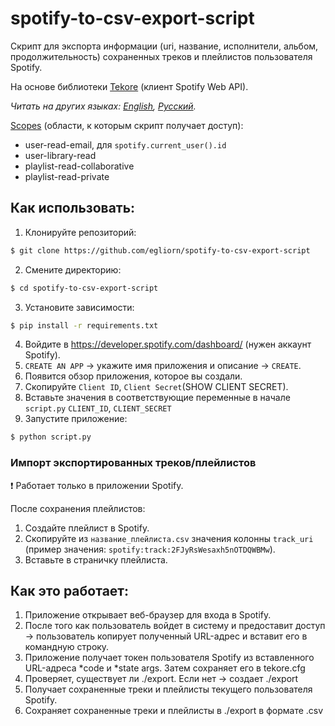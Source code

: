 # spotify-to-csv-export-script
Скрипт для экспорта информации (uri, название, исполнители, альбом, продолжительность) сохраненных треков и плейлистов пользователя Spotify.

На основе библиотеки [Tekore](https://github.com/felix-hilden/tekore) (клиент Spotify Web API).

*Читать на других языках: [English](README.md), [Русский](README.ru.md).*

[Scopes](https://developer.spotify.com/documentation/general/guides/authorization/scopes/) (области, к которым скрипт получает доступ):
- user-read-email, для ```spotify.current_user().id```
- user-library-read 
- playlist-read-collaborative 
- playlist-read-private

## Как использовать:
1. Клонируйте репозиторий:
~~~bash
$ git clone https://github.com/egliorn/spotify-to-csv-export-script
~~~
2. Смените директорию:
~~~bash
$ cd spotify-to-csv-export-script
~~~
3. Установите зависимости:
~~~bash
$ pip install -r requirements.txt
~~~
4. Войдите в https://developer.spotify.com/dashboard/ (нужен аккаунт Spotify).
5. `CREATE AN APP` -> укажите имя приложения и описание -> `CREATE`.
6. Появится обзор приложения, которое вы создали.
7. Скопируйте `Client ID`, `Client Secret`(SHOW CLIENT SECRET).
8. Вставьте значения в соответствующие переменные в начале `script.py` `CLIENT_ID`, `CLIENT_SECRET`
9. Запустите приложение:
~~~bash
$ python script.py
~~~

### Импорт экспортированных треков/плейлистов
:exclamation: Работает только в приложении Spotify.

После сохранения плейлистов:
1. Создайте плейлист в Spotify.
2. Скопируйте из `название_плейлиста.csv` значения колонны `track_uri` 
(пример значения: `spotify:track:2FJyRsWesaxh5nOTDQWBMw`).
3. Вставьте в страничку плейлиста.

## Как это работает:
1. Приложение открывает веб-браузер для входа в Spotify.
2. После того как пользователь войдет в систему и предоставит доступ -> пользователь копирует полученный URL-адрес и вставит его в командную строку.
3. Приложение получает токен пользователя Spotify из вставленного URL-адреса *code и *state args. Затем сохраняет его в tekore.cfg
4. Проверяет, существует ли ./export. Если нет -> создает ./export
5. Получает сохраненные треки и плейлисты текущего пользователя Spotify.
6. Сохраняет сохраненные треки и плейлисты в ./export в формате .csv
